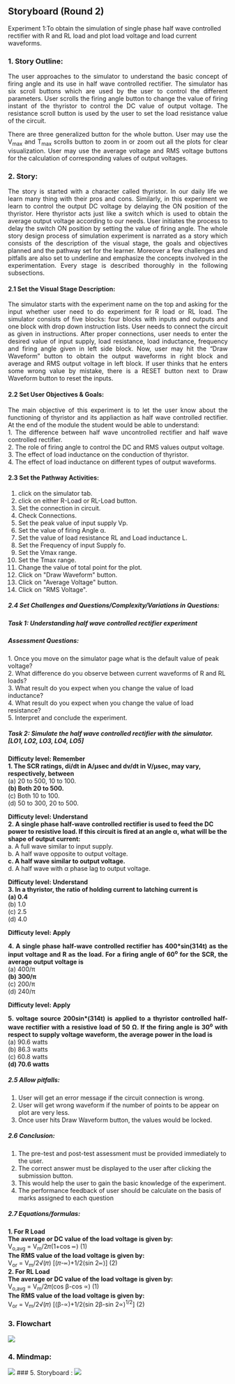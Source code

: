 ## Storyboard (Round 2)

Experiment 1:To obtain the simulation of single phase half wave controlled rectifier with R and RL load and plot load voltage and load current waveforms.

### 1. Story Outline:

<p align="justify">The user approaches to the simulator to understand the basic concept of firing angle and its use in half wave controlled rectifier. The simulator has six scroll buttons which are used by the user to control the different parameters. User scrolls the firing angle button to change the value of firing instant of the thyristor to control the DC value of output voltage. The resistance scroll button is used by the user to set the load resistance value of the circuit.</p>
<p align="justify">There are three generalized button for the whole button. User may use the V<sub>max</sub> and T<sub>max</sub> scrolls button to zoom in or zoom out all the plots for clear visualization. User may use the average voltage and RMS voltage buttons for the calculation of corresponding values of output voltages.</p>


### 2. Story:

<p align="justify">The story is started with a character called thyristor. In our daily life we learn many thing with their pros and cons. Similarly, in this experiment we learn to control the output DC voltage by delaying the ON position of the thyristor. Here thyristor acts just like a switch which is used to obtain the average output voltage according to our needs. User initiates the process to delay the switch ON position by setting the value of firing angle. The whole story design process of simulation experiment is narrated as a story which consists of the description of the visual stage, the goals and objectives planned and the pathway set for the learner. Moreover a few challenges and pitfalls are also set to underline and emphasize the concepts involved in the experimentation. Every stage is described thoroughly in the following subsections.</p>

#### 2.1 Set the Visual Stage Description:
<p align="justify">The simulator starts with the experiment name on the top and asking for the input whether user need to do experiment for R load or RL load. The simulator consists of five blocks: four blocks with inputs and outputs and one block with drop down instruction lists. User needs to connect the circuit as given in instructions. After proper connections, user needs to enter the desired value of input supply, load resistance, load inductance, frequency and firing angle given in left side block. Now, user may hit the “Draw Waveform” button to obtain the output waveforms in right block and average and RMS output voltage in left block. If user thinks that he enters some wrong value by mistake, there is a RESET button next to Draw Waveform button to reset the inputs. </p>

#### 2.2 Set User Objectives & Goals:
<p align="justify">The main objective of this experiment is  to let the user know about the functioning of thyristor and its appliaction as half wave controlled rectifier. At the end of the module the student would be able to understand:<br>
1.	The difference between half wave uncontrolled rectifier and half wave controlled rectifier.<br>
2.	The role of firing angle to control the DC and RMS values output voltage.<br>
3.	The effect of load inductance on the conduction of thyristor.<br>
4.	The effect of load inductance on different types of output waveforms.<br>

#### 2.3 Set the Pathway Activities:

1.	click on the simulator tab.<br>
2. click on either R-Load or RL-Load button.<br>
3. Set the connection in circuit. <br>
4. Check Connections. <br>
5. Set the peak value of input supply Vp.<br>
6.	Set the value of firing Angle α.<br>
7.	Set the value of load resistance RL and Load inductance L.<br>
8.	Set the Frequency of input Supply fo.<br>
9.	Set the Vmax  range.<br>
10.	Set the Tmax range.<br>
11.	Change the value of total point for the plot.<br>
12.	Click on "Draw Waveform" button.<br>
13.	Click on "Average Voltage" button.<br>
14.	Click on "RMS Voltage".<br>


##### 2.4 Set Challenges and Questions/Complexity/Variations in Questions:
<h5> Task 1: Understanding half wave controlled rectifier experiment</h5>
<h5>Assessment Questions:</h5>
1. Once you move on the simulator page what is the default value of peak voltage?<br>
2. What difference do you observe between current waveforms of R and RL loads?<br>
3. What result do you expect when you change the value of load inductance?<br>
4. What result do you expect when you change the value of load resistance?<br>
5. Interpret and conclude the experiment.<br>

<h5> Task 2: Simulate the half wave controlled rectifier with the simulator. [LO1, LO2, LO3, LO4, LO5]</h5>
<b>Difficuty level: Remember<br>
1. The SCR ratings, di/dt in A/µsec and dv/dt in V/µsec, may vary, respectively, between</b><br>
(a)	20 to 500, 10 to 100.<br>
<b>(b)	Both 20 to 500.</b><br>
(c)	Both 10 to 100.<br>
(d)	50 to 300, 20 to 500.<br></p>

<b>Difficuty level: Understand<br>
2. A single phase half-wave controlled rectifier is used to feed the DC power to resistive load. If this circuit is fired at an angle α, what will be the shape of output current:<br></b>
a.	 A full wave similar to input supply.<br>
b.	A half wave opposite to output voltage.<br>
<b>c.	A half wave similar to output voltage.</b><br>
d.	A half wave with α phase lag to output voltage.<br></p>

<b>Difficuty level: Understand<br>
3. In a thyristor, the ratio of holding current to latching current is<br></b>
<b>(a)	0.4</b><br>
(b)	1.0<br>
(c)	2.5<br>
(d)	4.0<br></p>
<b>Difficuty level: Apply
<p align="justify">4. A single phase half-wave controlled rectifier has 400*sin(314t) as the input voltage and R as the load. For a firing angle of 60<sup>o</sup> for the SCR, the average output voltage is</b><br>
(a)	400/π<br>
<b>(b)	300/π</b><br>
(c)	200/π<br>
(d)	240/π<br></p>
<b>Difficuty level: Apply
<p align="justify">5.  voltage source 200sin*(314t) is applied to a thyristor controlled half-wave rectifier with a resistive load of 50 Ω. If the firing angle is 30<sup>o</sup> with respect to supply voltage waveform, the average power in the load is</b><br>
(a)	90.6 watts<br>
(b)	86.3 watts<br>
(c)	60.8 watts<br>
 <b>(d)	70.6 watts</b><br>

##### 2.5 Allow pitfalls:
1.	User will get an error message if the circuit connection is wrong.<br>
2.	User will get wrong waveform if the number of points to be appear on plot are very less.<br>
3.	Once user hits Draw Waveform button, the values would be locked.<br>

##### 2.6 Conclusion:
1. The pre-test and post-test assessment must be provided immediately to the user. <br>
2. The correct answer must be displayed to the user after clicking the submission button.<br>
3. This would help the user to gain the basic knowledge of the experiment.<br>
4. The performance feedback of user should be calculate on the basis of marks assigned to each question <br>


##### 2.7 Equations/formulas:
<b> 1.  For R Load</b><br>
<b>The average or DC value of the load voltage is given by: </b><br>V<sub>o,avg</sub> = V<sub>m</sub>/2&#120587;(1+cos &prop;)                                      (1)<br>
<b>The RMS value of the load voltage is given by: </b><br>V<sub>or</sub> = V<sub>m</sub>/2&radic;(&#120587;)   [(&#120587;-&prop;)+1/2(sin 2&prop;)]                (2) <br>
<b> 2.  For RL Load</b><br>
<b>The average or DC value of the load voltage is given by: </b><br>V<sub>o,avg</sub> = V<sub>m</sub>/2&#120587;(cos &#946;-cos &prop;)                                  (1)<br>
<b>The RMS value of the load voltage is given by: </b><br>V<sub>or</sub> = V<sub>m</sub>/2&radic;(&#120587;)   [(&#946;-&prop;)+1/2(sin 2&#946;-sin 2&prop;)<sup>1/2</sup>]                (2) 

### 3. Flowchart
<img src="flowchart/flowchart.png"/><br>

### 4. Mindmap:
<img src="mindmap/mindmap.png"/>
### 5. Storyboard :
<img src="images/1.PNG"><br>
